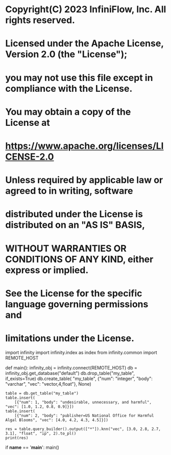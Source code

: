 # Copyright(C) 2023 InfiniFlow, Inc. All rights reserved.
#
# Licensed under the Apache License, Version 2.0 (the "License");
# you may not use this file except in compliance with the License.
# You may obtain a copy of the License at
#
#      https://www.apache.org/licenses/LICENSE-2.0
#
# Unless required by applicable law or agreed to in writing, software
# distributed under the License is distributed on an "AS IS" BASIS,
# WITHOUT WARRANTIES OR CONDITIONS OF ANY KIND, either express or implied.
# See the License for the specific language governing permissions and
# limitations under the License.

import infinity
import infinity.index as index
from infinity.common import REMOTE_HOST


def main():
    infinity_obj = infinity.connect(REMOTE_HOST)
    db = infinity_obj.get_database("default")
    db.drop_table("my_table", if_exists=True)
    db.create_table(
        "my_table", {"num": "integer", "body": "varchar", "vec": "vector,4,float"}, None)

    table = db.get_table("my_table")
    table.insert(
        [{"num": 1, "body": "undesirable, unnecessary, and harmful", "vec": [1.0, 1.2, 0.8, 0.9]}])
    table.insert(
        [{"num": 2, "body": "publisher=US National Office for Harmful Algal Blooms", "vec": [4.0, 4.2, 4.3, 4.5]}])

    res = table.query_builder().output(["*"]).knn("vec", [3.0, 2.8, 2.7, 3.1], "float", "ip", 2).to_pl()
    print(res)


if __name__ == '__main__':
    main()
